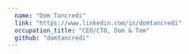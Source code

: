 ```yaml
---
  name: "Dom Tancredi"
  link: "https://www.linkedin.com/in/domtancredi"
  occupation_title: "CEO/CTO, Dom & Tom"
  github: "domtancredi"
---
```

